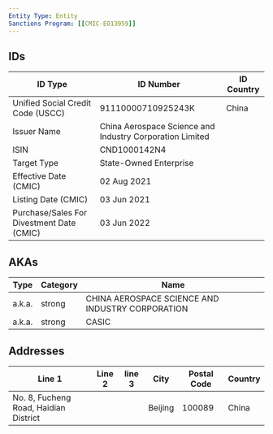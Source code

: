 ```yaml
---
Entity Type: Entity
Sanctions Program: [[CMIC-EO13959]]
---
```


## IDs
| ID Type | ID Number | ID Country |
|---------|-----------|------------|
| Unified Social Credit Code (USCC) | 91110000710925243K | China |
| Issuer Name | China Aerospace Science and Industry Corporation Limited |  |
| ISIN | CND1000142N4 |  |
| Target Type | State-Owned Enterprise |  |
| Effective Date (CMIC) | 02 Aug 2021 |  |
| Listing Date (CMIC) | 03 Jun 2021 |  |
| Purchase/Sales For Divestment Date (CMIC) | 03 Jun 2022 |  |


## AKAs
| Type | Category | Name      | 
|------|----------|-----------|
| a.k.a. | strong | CHINA AEROSPACE SCIENCE AND INDUSTRY CORPORATION |
| a.k.a. | strong | CASIC |


## Addresses
| Line 1 | Line 2 | line 3 | City | Postal Code| Country | 
|--------|--------|--------|------|------------|---------|
| No. 8, Fucheng Road, Haidian District |  |  | Beijing | 100089 | China |

